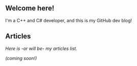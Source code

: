 ## Welcome here!
I'm a C++ and C# developer, and this is my GitHub dev blog!


## Articles
*Here is -or will be- my articles list.*

*(coming soon!)*
